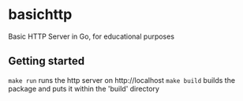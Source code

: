 # basichttp
Basic HTTP Server in Go, for educational purposes 

## Getting started

`make run` runs the http server on http://localhost
`make build` builds the package and puts it within the 'build' directory
